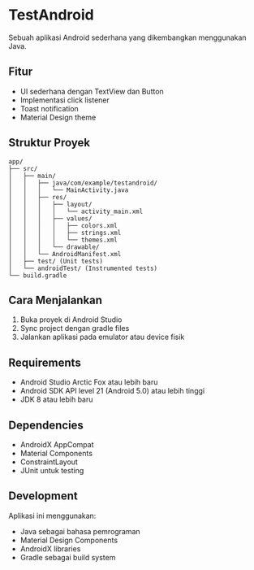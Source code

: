 # TestAndroid

Sebuah aplikasi Android sederhana yang dikembangkan menggunakan Java.

## Fitur

- UI sederhana dengan TextView dan Button
- Implementasi click listener
- Toast notification
- Material Design theme

## Struktur Proyek

```
app/
├── src/
│   ├── main/
│   │   ├── java/com/example/testandroid/
│   │   │   └── MainActivity.java
│   │   ├── res/
│   │   │   ├── layout/
│   │   │   │   └── activity_main.xml
│   │   │   ├── values/
│   │   │   │   ├── colors.xml
│   │   │   │   ├── strings.xml
│   │   │   │   └── themes.xml
│   │   │   └── drawable/
│   │   └── AndroidManifest.xml
│   ├── test/ (Unit tests)
│   └── androidTest/ (Instrumented tests)
└── build.gradle
```

## Cara Menjalankan

1. Buka proyek di Android Studio
2. Sync project dengan gradle files
3. Jalankan aplikasi pada emulator atau device fisik

## Requirements

- Android Studio Arctic Fox atau lebih baru
- Android SDK API level 21 (Android 5.0) atau lebih tinggi
- JDK 8 atau lebih baru

## Dependencies

- AndroidX AppCompat
- Material Components
- ConstraintLayout
- JUnit untuk testing

## Development

Aplikasi ini menggunakan:
- Java sebagai bahasa pemrograman
- Material Design Components
- AndroidX libraries
- Gradle sebagai build system